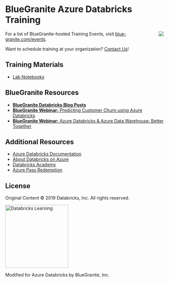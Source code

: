 # BlueGranite Azure Databricks Training

<img src="https://www.blue-granite.com/hs-fs/hubfs/logo-2.png?width=186&name=logo-2.png" align = "right">

For a list of BlueGranite-hosted Training Events, visit [blue-granite.com/events](https://www.blue-granite.com/events).

Want to schedule training at your organization? [Contact Us](https://www.blue-granite.com/contact-us)!

## Training Materials
- [Lab Notebooks](labs2019.dbc)

## BlueGranite Resources
- [__BlueGranite Databricks Blog Posts__](https://www.blue-granite.com/blog/topic/azure-databricks)
- [__BlueGranite Webinar:__ Predicting Customer 
Churn using Azure Databricks](https://www.blue-granite.com/customer-churn-databricks-webinar-june-2019)
- [__BlueGranite Webinar:__ Azure Databricks & Azure Data Warehouse: Better Together](https://www.blue-granite.com/azure-databricks-azure-data-warehouse-webinar)

## Additional Resources
- [Azure Databricks Documentation](https://docs.azuredatabricks.net/)
- [About Databricks on Azure](https://azure.microsoft.com/en-us/services/databricks/)
- [Databricks Academy](https://academy.databricks.com/)
- [Azure Pass Redemption](https://www.microsoftazurepass.com/Home/HowTo)


## License
Original Content &copy; 2019 Databricks, Inc. All rights reserved.

<img src="https://cdn2.hubspot.net/hubfs/438089/docs/training/dblearning-banner.png" alt="Databricks Learning" width="200">

Modified for Azure Databricks by BlueGranite, Inc.
